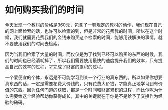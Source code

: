 # 如何购买我们的时间

今天发现一个教材的价格是360元，包含了一套规定的教材的动作，我们现在自己的网上面检索的话，也许可以检索的到，但是非常的花费我的时间，所以在这个时候，我们就需要花费我们的金钱来购买这个检索的时间，能够用钱解决的事情，就不要使用我们的时间去检索。

因为当我们检索了大量的时间，而仅仅是为了找到已经可以购买的东西的时候，我们的时间也已经消耗掉了，所以我们需要使用最快的速度提升我们的效率，只有提高自己的效率的过程，才完成了财富的累积的过程。

一个爱便宜的个体，永远是不可能学习到某一个行业的真东西的。所以如果你想要真东西的话，一定是需要花费大价钱的，只有花费大价钱，才能真正地学习到有价值的东西。因为任何门道的获取，都是一个时间和财富累积的过程，而比尔呢为什么需要给这个经验帮助你获得成长，其中的关键就在于你是不是给予了交换作为经验的砝码。
